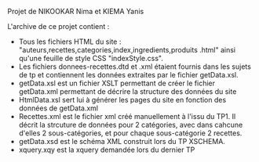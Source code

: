 Projet de NIKOOKAR Nima et KIEMA Yanis

L'archive de ce projet contient :
 - Tous les fichiers HTML du site : "auteurs,recettes,categories,index,ingredients,produits .html" ainsi qu'une feuille de style CSS "indexStyle.css".
 - Les fichiers donnees-recettes.dtd et .xml étaient fournis dans les sujets de tp et contiennent les données extraites par le fichier getData.xsl.
 - getData.xsl est un fichier XSLT permettant de créer le fichier getData.xml permettant de décrire la structure des données du site
 - HtmlData.xsl sert lui à générer les pages du site en fonction des données de getData.xml
 - Recettes.xml est le fichier xml créé manuellement à l'issu du TP1. Il décrit la strcuture de données pour 2 catégories, avec dans cahcune d'elles 2 sous-catégories, et pour chaque sous-catégorie 2 recettes.
 - getData.xsd est le schéma XML construit lors du TP XSCHEMA.
 - xquery.xqy est la xquery demandée lors du dernier TP
